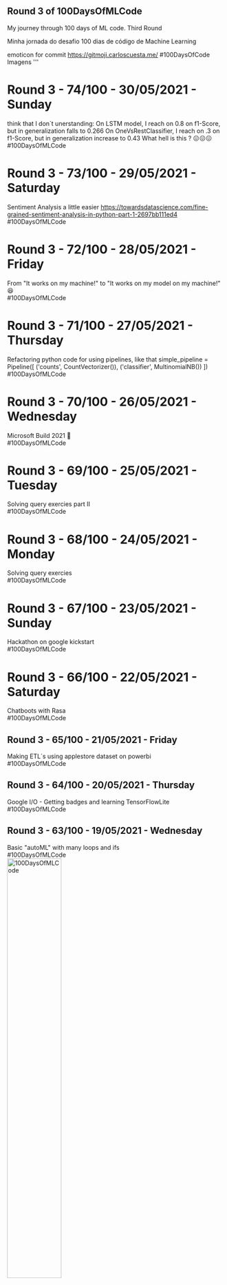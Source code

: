 ## Round 3 of 100DaysOfMLCode

My journey through 100 days of ML code. Third Round

Minha jornada do desafio 100 dias de código de Machine Learning

emoticon for commit https://gitmoji.carloscuesta.me/
#100DaysOfCode
Imagens
''' 

# Round 3 - 74/100 - 30/05/2021 - Sunday
think that I don´t unerstanding:
On LSTM model, I reach on 0.8 on f1-Score, but in generalization falls to 0.266
On OneVsRestClassifier, I reach on .3 on f1-Score, but in generalization increase to 0.43
What hell is this ? 😖😖😖
#100DaysOfMLCode<br>


# Round 3 - 73/100 - 29/05/2021 - Saturday
Sentiment Analysis a little easier
https://towardsdatascience.com/fine-grained-sentiment-analysis-in-python-part-1-2697bb111ed4<br>
#100DaysOfMLCode<br>

# Round 3 - 72/100 - 28/05/2021 - Friday
From "It works on my machine!"
to
"It works on my model on my machine!" 😆<br>
#100DaysOfMLCode<br>

# Round 3 - 71/100 - 27/05/2021 - Thursday
Refactoring python code for using pipelines, like that
simple_pipeline = Pipeline([
('counts', CountVectorizer()),
('classifier', MultinomialNB())
])
#100DaysOfMLCode

# Round 3 - 70/100 - 26/05/2021 - Wednesday
Microsoft Build 2021 🚀<br>
#100DaysOfMLCode<br>

# Round 3 - 69/100 - 25/05/2021 - Tuesday
Solving query exercies part II<br>
#100DaysOfMLCode<br>

# Round 3 - 68/100 - 24/05/2021 - Monday
Solving query exercies<br>
#100DaysOfMLCode<br>

# Round 3 - 67/100 - 23/05/2021 - Sunday
Hackathon on google kickstart<br>
#100DaysOfMLCode<br>

# Round 3 - 66/100 - 22/05/2021 - Saturday
Chatboots with Rasa<br>
#100DaysOfMLCode<br>

## Round 3 - 65/100 - 21/05/2021 - Friday
Making ETL´s using applestore dataset on powerbi<br>
#100DaysOfMLCode<br>

## Round 3 - 64/100 - 20/05/2021 - Thursday
Google I/O - Getting badges and learning TensorFlowLite<br>
#100DaysOfMLCode<br>

## Round 3 - 63/100 - 19/05/2021 - Wednesday
Basic "autoML" with many loops and ifs<br>
#100DaysOfMLCode<br>
<img alt="100DaysOfMLCode" src="./img/2021-05-18_23-32-06a.png"  width="50%" heigth="50%"/><br>

## Round 3 - 62/100 - 18/05/2021 - Tuesday
Google I/O <br>
#100DaysOfMLCode<br>

## Round 3 - 61/100 - 17/05/2021 - Monday
Using terraform in AWS<br>
#100DaysOfMLCode<br>

## Round 3 - 60/100 - 16/05/2021 - Sunday
Reviewing exercises made for WorldQuant University<br>
#100DaysOfMLCode<br>

## Round 3 - 59/100 - 15/05/2021 - Saturday
Finished a bootcamp on Data Science by Alura<br>
#100DaysOfMLCode<br>

## Round 3 - 58/100 - 14/05/2021 - Friday
Percona event!<br>
https://events.percona.com/events/details/percona-virtual-presents-percona-live-online/#/
#100DaysOfMLCode<br>

## Round 3 - 57/100 - 13/05/2021 - Thursday
Learning using Word2Vec and GloVe<br>
#100DaysOfMLCode<br>

## Round 3 - 56/100 - 12/05/2021 - Wednesday
Learning spaCy for NLP<br
#100DaysOfMLCode<br>

## Round 3 - 55/100 - 11/05/2021 - Tuesday
Solving pipelines problems with Rony framework = Part II<br
#100DaysOfMLCode<br>

## Round 3 - 54/100 - 10/05/2021 - Monday
Solving pipelines problems with Rony framework<br
#100DaysOfMLCode<br>

## Round 3 - 53/100 - 09/05/2021 - Sunday
Sentiment Analisys on LSTM - Part II<br>
#100DaysOfMLCode<br>


## Round 3 - 52/100 - 08/05/2021 - Saturday
Sentiment Analisys on LSTM<br>
#100DaysOfMLCode<br>

## Round 3 - 51/100 - 07/05/2021 - Friday
Machine Learning for Data Analysis by IGTI<br>
#100DaysOfMLCode<br>


## Round 3 - 50/100 - 06/05/2021 - Thursday
ETL on PowerBI is soooo simple! Get to the point<br>
#100DaysOfMLCode<br>

## Round 3 - 49/100 - 05/05/2021 - Wednesday
Exercises on Combinatory Analysis<br>
#100DaysOfMLCode<br>

## Round 3 - 48/100 - 04/05/2021 - Sunday
Pandas or Swifter for data clean <br>
https://medium.com/@jmcarpenter2/swiftapply-automatically-efficient-pandas-apply-operations-50e1058909f9<br>
#100DaysOfMLCode<br>

## Round 3 - 47/100 - 03/05/2021 - Monday
Getting into Bootcamp Data Engineering with André Sionek<br>
#100DaysOfMLCode<br>

## Round 3 - 46/100 - 02/05/2021 - Sunday
309 days of code complete - HackerRank<br>
#100DaysOfMLCode<br>

## Round 3 - 45/100 - 01/05/2021 - Saturday
Complete all exercises form Black Belt course - Analytics Vidhya<br>
#100DaysOfMLCode<br>

## Round 3 - 44/100 - 30/04/2021 - Friday
Light GBM, XGBoost and CatBoost on "Breakfast-at-the-Frat-master"  dataset, wich is better?<br>
#100DaysOfMLCode<br>

## Round 3 - 43/100 - 29/04/2021 - Thursday
Light GBM on "Breakfast-at-the-Frat-master" dataset<br>
#100DaysOfMLCode<br>

## Round 3 - 42/100 - 28/04/2021 - Wednesday
Feature Engineering on "Breakfast-at-the-Frat-master" dataset<br>
#100DaysOfMLCode<br>
<img alt="100DaysOfCode" src="./img/feature-engineering-fig1-1.jpg"  width="50%" heigth="50%"/><br>

## Round 3 - 41/100 - 27/04/2021 - Tuesday
Tensor Flow - Retraining an Image Classifier - tutorial<br>
#100DaysOfMLCode<br>
https://www.tensorflow.org/hub/tutorials/tf2_image_retraining?hl=pt
<br>

## Round 3 - 40/100 - 26/04/2021 - Monday
Retail Demand Prediction - Exercises
#100DaysOfMLCode
<br>

## Round 3 - 39/100 - 25/04/2021 - Sunday
Google Jam Round 1B 2021
#100DaysOfMLCode
<br>

## Round 3 - 38/100 - 24/04/2021 - Saturday
Interview with me for "Desenvolvendo Me" channel, check it out: <br>
#100DaysOfMLCode<br>
[![Interview with Joel Melo](http://img.youtube.com/vi/2I2BxY5GHj8/0.jpg)](https://www.youtube.com/watch?v=2I2BxY5GHj8&ab_channel=DesenvolvendoMe "Interview Joel Melo")
<br>


## Round 3 - 37/100 - 23/04/2021 - Friday
Google Kickstart APAC, mentoring<br>
<img alt="100DaysOfCode" src="./img/2021-04-22_00-47-43.png"  width="50%" heigth="50%"/><br>
#100DaysOfMLCode

## Round 3 - 36/100 - 22/04/2021 - Thursday
Fashion MNIST dataset on Keras - Deep Learning
#100DaysOfMLCode

## Round 3 - 35/100 - 21/04/2021 - Wednesday
Hackaton on Kick Start APAC - Google
#100DaysOfMLCode

## Round 3- 34/100 - 20/04/2021 - Tuesday
Binary Search Tree  - PArt II
#100DaysOfMLCode

## Round 3- 33/100 - 19/04/2021 - Monday
Binary Search Tree - PArt I
#100DaysOfMLCode

## Round 3- 32/100 - 18/04/2021 - Sunday
HackerRank updated<br>
https://www.hackerrank.com/gortaina?badge=30-days-of-code&stars=4&level=2&hr_r=1&utm_campaign=social-buttons&utm_medium=linkedin&utm_source=badge_share&social=linkedin<br>
#100DaysOfMLCode<br>

## Round 3- 31/100 - 17/04/2021 - Saturday
Kick Stark will be open in 30 hours!
https://codingcompetitions.withgoogle.com/kickstart/<br>
#100DaysOfMLCode<br>

## Round 3- 30/100 - 16/04/2021 - Friday
Time for Qwiklabs \o
https://go.qwiklabs.com/ace-april?utm_source=linkedin&utm_medium=social&utm_campaign=ace-april<br>
#100DaysOfMLCode<br>

## Round 3- 29/100 - 15/04/2021 - Thursday
Part II - Dataset Analysis, tunninh hyperparameters for:
SVC, Random Forest Classifier, with Random Search
https://www.openml.org/d/1480<br>
#100DaysOfMLCode<br>

## Round 3- 28/100 - 14/04/2021 - Wednesday
\o/ Practice on Coding \o/<br>
#100DaysOfMLCode<br>
<img alt="100DaysOfCode" src="./img/2021-04-08_22-26-51.png"  width="50%" heigth="50%"/><br>


## Round 3- 27/100 - 13/04/2021 - Tuesday
Dataset Analysis, tunninh hyperparameters for:
SVC, Random Forest Classifier, with Random Search
https://www.openml.org/d/1480<br>
<br>
#100DaysOfMLCode<br>

## Round 3- 26/100 - 12/04/2021 - Monday
Coding practice on Google JAM Archives - PArt II<br>
Half complete \o <br>
#100DaysOfMLCode<br>
<img alt="100DaysOfCode" src="./img/never_give_up_2021-04-12_10-04-24.png"  width="50%" heigth="50%"/>

never_give_up_2021-04-12_10-04-24.png

## Round 3- 25/100 - 11/04/2021 - Sunday
Coding practice on Google JAM Archives<br>
#100DaysOfMLCode<br>

## Round 3- 24/100 - 10/04/2021 - Saturday
Google JAM Roun 1 :( I dind´t pass for next round, a little disappointed, well,  I need study more and more practice!!!<br>
#100DaysOfMLCode<br>

## Round 3- 23/100 - 09/04/2021 - Friday
Google JAM Roun 1<br>
#100DaysOfMLCode<br>

## Round 3- 22/100 - 08/04/2021 - Thursday
Open.ml hackaton!<br>
#100DaysOfMLCode<br>

## Round 3- 21/100 - 07/04/2021 - Wednesday
Big Notation! Translate search functions from O(n!) to best case such as O(1), O(logn), O(n)...<br>
#100DaysOfMLCode<br>
<img alt="100DaysOfCode" src="./img/big-o-complexity.png"  width="50%" heigth="50%"/>

## Round 3- 20/100 - 06/04/2021 - Tuesday
EDA on datasets: bloodtransfer, wine and diabetes - Part II<br>
#100DaysOfMLCode<br>

## Round 3- 19/100 - 05/04/2021 - Monday
EDA on datasets: bloodtransfer, wine and diabetes<br>
#100DaysOfMLCode<br>

## Round 3- 18/100 - 04/04/2021 - Sunday
Solving  HackerRank problems \0<br>
#100DaysOfMLCode<br>

## Round 3- 17/100 - 03/04/2021 - Saturday
watching Keras class part III<br>
#100DaysOfMLCode<br>


## Round 3- 16/100 - 02/04/2021 - Friday
watching Keras class part II<br>
#100DaysOfMLCode<br>

## Round 3- 15/100 - 01/04/2021 - Thursday
watching Keras class<br>
#100DaysOfMLCode<br>

## Round 3- 14/100 - 31/03/2021 - Wednesday
Kaggle competitions \o<br>
#100DaysOfMLCode<br>

## Round 3- 13/100 - 30/03/2021 - Tuesday
Solving  HackerRank problems<br>
#100DaysOfMLCode<br>

## Round 3- 12/100 - 29/03/2021 - Monday
Google JAM - Round Qualified \o<br>
"Congratulations — you've qualified for Round 1 of Code Jam 2021 — great work!" :rocket::rocket::rocket:<br>
#100DaysOfMLCode<br>

## Round 3- 11/100 - 28/03/2021 - Sunday
Hacker Rank - solving exercises<br>
https://www.hackerrank.com/<br>
#100DaysOfMLCode<br>

## Round 3- 10/100 - 27/03/2021 - Saturday
Google JAM 2021 <br>
https://codingcompetitions.withgoogle.com/codejam/<br>
#100DaysOfMLCode<br>
c



## Round 3- 9/100 - 26/03/2021 - Friday
Data analysis of 50 Startups dataset, find out correlaton between R&D Spend and Profit <br>
https://www.kaggle.com/farhanmd29/50-startups<br>
#100DaysOfMLCode<br>

## Round 3- 8/100 - 25/03/2021 - Thursday
Data analysis of Game of Thrones dataset, to find out which lives ou dies, predicting the fate of characters<br>
https://www.kaggle.com/mylesoneill/game-of-thrones<br>
#100DaysOfMLCode<br>
<img alt="100DaysOfCode" src="./img/game-of-thrones-the-iron-throne-800x400.jpg"  width="50%" heigth="50%"/>

## Round 3- 7/100 - 24/03/2021 - Wednesday
using Banknote's authentication dataset to find out which forecasting algorithm is best for this case: KNN, Decision Tree, Random Forest, SVM, MLP, etc <br>
https://archive.ics.uci.edu/ml/datasets/banknote+authentication<br>
#100DaysOfMLCode<br>
<img alt="100DaysOfCode" src="./img/2021-03-24_10-39-03.png"  width="50%" heigth="50%"/>

## Round 3- 6/100 - 23/03/2021 - Tuesday
ML Exercise about bike sharing by kaggle <br>
https://www.kaggle.com/c/bike-sharing-demand/data<br>
#100DaysOfMLCode

## Round 3- 5/100 - 22/03/2021 - Monday
Learning how make a exaustive hypothesis about data without look it<br>
#100DaysOfMLCode

## Round 3- 4/100 - 21/03/2021 - Sunday
"Structured Thinking and Communication for Data Science Professionals" course completed!<br>
#100DaysOfMLCode #AnalyticsVidhya

## Round 3- 3/100 - 20/03/2021 - Saturday
Using version control for power bi projects take a look<br>
https://github.com/awaregroup/powerbi-vcs<br>
#100DaysOfMLCode


## Round 3- 2/100 - 19/03/2021 - Friday
Joined in 4th International Data Analysis Olympiad<br>
https://idao.world/ !<br>
#100DaysOfMLCode
<br>
<img alt="100DaysOfCode" src="./img/idao-main-logo.png"  width="50%" heigth="50%"/>

## Round 3- 1/100 - 18/03/2021 - Thursday
Start of Journey - Round 3!<br>
#100DaysOfMLCode
<br>
<img alt="100DaysOfCode" src="./img/bae40000-e791-11ea-842f-73c5a620a905.png"  width="50%" heigth="50%"/>

